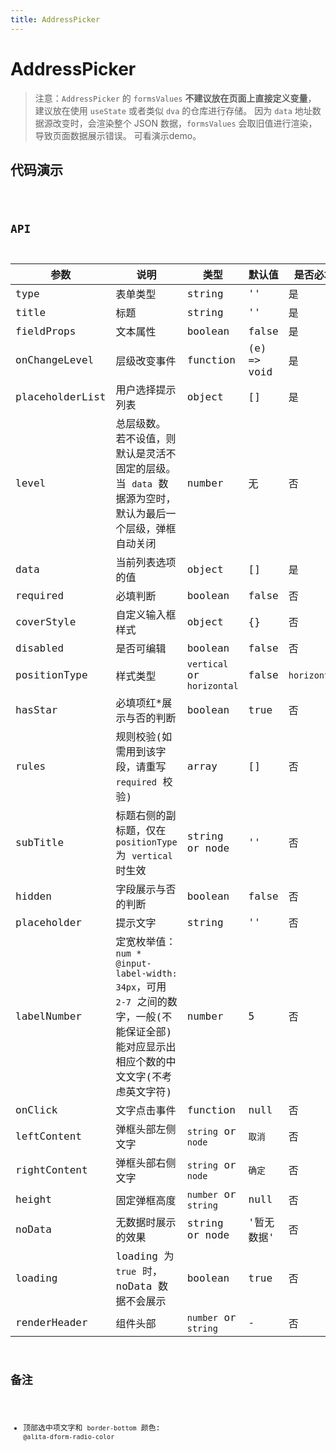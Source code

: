 ```yaml
---
title: AddressPicker
---
```


# AddressPicker

> 注意：`AddressPicker` 的 `formsValues` **不建议放在页面上直接定义变量**，
> 建议放在使用 `useState` 或者类似 `dva` 的仓库进行存储。
> 因为 `data` 地址数据源改变时，会渲染整个 JSON 数据，`formsValues` 会取旧值进行渲染，导致页面数据展示错误。
> 可看演示demo。

## 代码演示

<code src="./demo/index.tsx" />

## API

| 参数            | 说明                                                                                                                                  | 类型                       | 默认值      | 是否必填     |
| --------------- | ------------------------------------------------------------------------------------------------------------------------------------- | -------------------------- | ----------- | ------------ |
| type            | 表单类型                                                                                                                              | string                     | ''          | 是           |
| title           | 标题                                                                                                                                  | string                     | ''          | 是           |
| fieldProps      | 文本属性                                                                                                                              | boolean                    | false       | 是           |
| onChangeLevel   | 层级改变事件                                                                                                                          | function                   | (e) => void | 是           |
| placeholderList | 用户选择提示列表                                                                                                                      | object                     | []          | 是           |
| level           | 总层级数。 若不设值，则默认是灵活不固定的层级。当 `data` 数据源为空时，默认为最后一个层级，弹框自动关闭                               | number                     | 无          | 否           |
| data            | 当前列表选项的值                                                                                                                      | object                     | []          | 是           |
| required        | 必填判断                                                                                                                              | boolean                    | false       | 否           |
| coverStyle      | 自定义输入框样式                                                                                                                      | object                     | {}          | 否           |
| disabled        | 是否可编辑                                                                                                                            | boolean                    | false       | 否           |
| positionType    | 样式类型                                                                                                                              | `vertical` or `horizontal` | false       | `horizontal` |
| hasStar         | 必填项红\*展示与否的判断                                                                                                              | boolean                    | true        | 否           |
| rules           | 规则校验(如需用到该字段，请重写 `required` 校验)                                                                                      | array                      | []          | 否           |
| subTitle        | 标题右侧的副标题，仅在 `positionType` 为 `vertical` 时生效                                                                            | string or node             | ''          | 否           |
| hidden          | 字段展示与否的判断                                                                                                                    | boolean                    | false       | 否           |
| placeholder     | 提示文字                                                                                                                              | string                     | ''          | 否           |
| labelNumber     | 定宽枚举值：`num * @input-label-width: 34px`，可用 `2-7` 之间的数字，一般(不能保证全部)能对应显示出相应个数的中文文字(不考虑英文字符) | number                     | 5           | 否           |
| onClick         | 文字点击事件                                                                                                                          | function                   | null        | 否           |
| leftContent     | 弹框头部左侧文字                                                                                                                      | `string` or `node`         | `取消`      | 否           |
| rightContent    | 弹框头部右侧文字                                                                                                                      | `string` or `node`         | `确定`      | 否           |
| height          | 固定弹框高度                                                                                                                          | `number` or `string`       | null        | 否           |
| noData          | 无数据时展示的效果                                                                                                                    | string or node             | '暂无数据'  | 否           |
| loading         | loading 为 `true` 时，noData 数据不会展示                                                                                             | boolean                    | true        | 否           |
| renderHeader    | 组件头部                                                                                                                              | `number` or `string`       | -           | 否           |



## 备注

- 顶部选中项文字和 `border-bottom` 颜色: `@alita-dform-radio-color`

